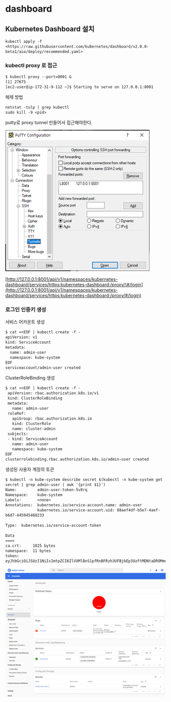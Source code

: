 # dashboard

## Kubernetes Dashboard 설치

```text
kubectl apply -f <https://raw.githubusercontent.com/kubernetes/dashboard/v2.0.0-beta1/aio/deploy/recommended.yaml>
```

### kubectl proxy 로 접근

```text
$ kubectl proxy --port=8001 &
[1] 27675
[ec2-user@ip-172-31-9-112 ~]$ Starting to serve on 127.0.0.1:8001
```

해제 방법

```text
netstat -tulp | grep kubectl
sudo kill -9 <pid>
```

putty로 proxy tunnel 만들어서 접근해야한다.

![](../.gitbook/assets/image%20%2850%29.png)

[http://127.0.0.1:8001/api/v1/namespaces/kubernetes-dashboard/services/https:kubernetes-dashboard:/proxy/\#/login](http://127.0.0.1:8001/api/v1/namespaces/kubernetes-dashboard/services/https:kubernetes-dashboard:/proxy/#/login)

### 로그인 인증키 생성

서비스 어카운트 생성

```text
$ cat <<EOF | kubectl create -f -
apiVersion: v1
kind: ServiceAccount
metadata:
  name: admin-user
  namespace: kube-system
EOF
serviceaccount/admin-user created
```

ClusterRoleBinding 생성

```text
$ cat <<EOF | kubectl create -f -
 apiVersion: rbac.authorization.k8s.io/v1
 kind: ClusterRoleBinding
 metadata:
   name: admin-user
 roleRef:
   apiGroup: rbac.authorization.k8s.io
   kind: ClusterRole
   name: cluster-admin
 subjects:
 - kind: ServiceAccount
   name: admin-user
   namespace: kube-system
EOF
clusterrolebinding.rbac.authorization.k8s.io/admin-user created
```

생성된 사용자 계정의 토큰

```text
$ kubectl -n kube-system describe secret $(kubectl -n kube-system get secret | grep admin-user | awk '{print $1}')
Name:         admin-user-token-5v8rq
Namespace:    kube-system
Labels:       <none>
Annotations:  kubernetes.io/service-account.name: admin-user
              kubernetes.io/service-account.uid: 88aef4df-b5e7-4aef-b6d7-445945468233

Type:  kubernetes.io/service-account-token

Data
====
ca.crt:     1025 bytes
namespace:  11 bytes
token:      eyJhbGciOiJSUzI1NiIsImtpZCI6IlVXMlBnS1pfRnBFRzh3UFBjbEp3UzFtMDNtaDROMmdGdVdIYnFOWkQ1MlEifQ.eyJpc3MiOiJrdWJlcm5ldGVzL3NlcnZpY2VhY2NvdW50Iiwia3ViZXJuZXRlcy5pby9zZXJ2aWNlYWNjb3VudC9uYW1lc3BhY2UiOiJrdWJlLXN5c3RlbSIsImt1YmVybmV0ZXMuaW8vc2VydmljZWFjY291bnQvc2VjcmV0Lm5hbWUiOiJhZG1pbi11c2VyLXRva2VuLTV2OHJxIiwia3ViZXJuZXRlcy5pby9zZXJ2aWNlYWNjb3VudC9zZXJ2aWNlLWFjY291bnQubmFtZSI6ImFkbWluLXVzZXIiLCJrdWJlcm5ldGVzLmlvL3NlcnZpY2VhY2NvdW50L3NlcnZpY2UtYWNjb3VudC51aWQiOiI4OGFlZjRkZi1iNWU3LTRhZWYtYjZkNy00NDU5NDU0NjgyMzMiLCJzdWIiOiJzeXN0ZW06c2VydmljZWFjY291bnQ6a3ViZS1zeXN0ZW06YWRtaW4tdXNlciJ9.CpCLdd2jC9fI9ew3FqESbGCCKY_1hlP6BqD1VJa0w4dAH6mHuHCkCM5i3bHkZ0IGcqIQHmhVLLgqGM8xBlv7AY5vnniyU6EFGv9pPc6JiJsEehRF4_xBGitCFyhgtZHLUzOlQVraLWzsbTzFq1lC1BKxVP13BjF7VvplL3f0UB1ZBbefGuYAZlsW6Y_zrNm7wTdVx8aJe0LzowgGMQy8BahdFVV8xPpK5G2qnFfbtMkUr_0LUgDE4n58eQ13wJ0YHv0U6BBdHZZ_iDQvkyySURNALslzmm0TkmegDaZ_SmHD_IFQg9FCQA1ozRhqxW1cGWx0zncVlpn7oPJnZMs0wQ
```

![](../.gitbook/assets/image%20%2851%29.png)

